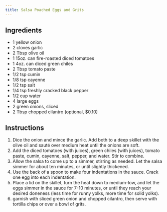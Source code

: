 ```yaml
---
title: Salsa Poached Eggs and Grits
---
```


## Ingredients

- 1 yellow onion
- 2 cloves garlic
- 2 Tbsp olive oil
- 1 15oz. can fire-roasted diced tomatoes
- 1 4oz. can diced green chiles
- 2 Tbsp tomato paste
- 1/2 tsp cumin
- 1/8 tsp cayenne
- 1/2 tsp salt
- 1/4 tsp freshly cracked black pepper
- 1/2 cup water
- 4 large eggs
- 2 green onions, sliced
- 2 Tbsp chopped cilantro (optional, $0.10)

## Instructions

1. Dice the onion and mince the garlic. Add both to a deep skillet with the olive oil and sauté over medium heat until the onions are soft.
2. Add the diced tomatoes (with juices), green chiles (with juices), tomato paste, cumin, cayenne, salt, pepper, and water. Stir to combine.
3. Allow the salsa to come up to a simmer, stirring as needed. Let the salsa simmer for about ten minutes, or until slightly thickened.
4. Use the back of a spoon to make four indentations in the sauce. Crack one egg into each indentation.
5. Place a lid on the skillet, turn the heat down to medium-low, and let the eggs simmer in the sauce for 7-10 minutes, or until they reach your desired doneness (less time for runny yolks, more time for solid yolks).
6. garnish with sliced green onion and chopped cilantro, then serve with tortilla chips or over a bowl of grits.
